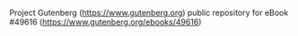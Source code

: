Project Gutenberg (https://www.gutenberg.org) public repository for eBook #49616 (https://www.gutenberg.org/ebooks/49616)
